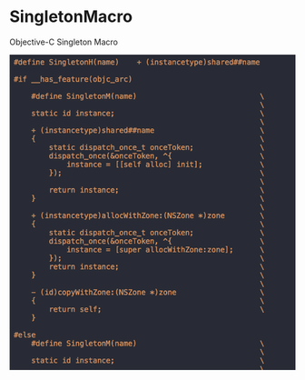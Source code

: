 # SingletonMacro
Objective-C Singleton Macro

 ![image](https://github.com/312837310/SingletonMacro/blob/master/SingletonMacro/screenshots/macro.png)
